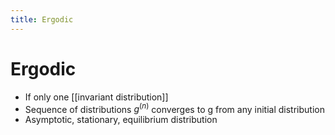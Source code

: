 ```yaml
---
title: Ergodic
---
```


# Ergodic
- If only one [[invariant distribution]]
- Sequence of distributions $g^{(n)}$ converges to g from any initial distribution
- Asymptotic, stationary, equilibrium distribution




































